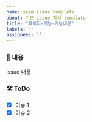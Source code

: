 ```yaml
---
name: seom issue template
about: 기본 issue 작성 template
title: "페이지-기능-기능내용"
labels: ''
assignees: ''
---
```


### 📌 내용
issue 내용

### 🛠 ToDo
- [x] 이슈 1
- [x] 이슈 2
